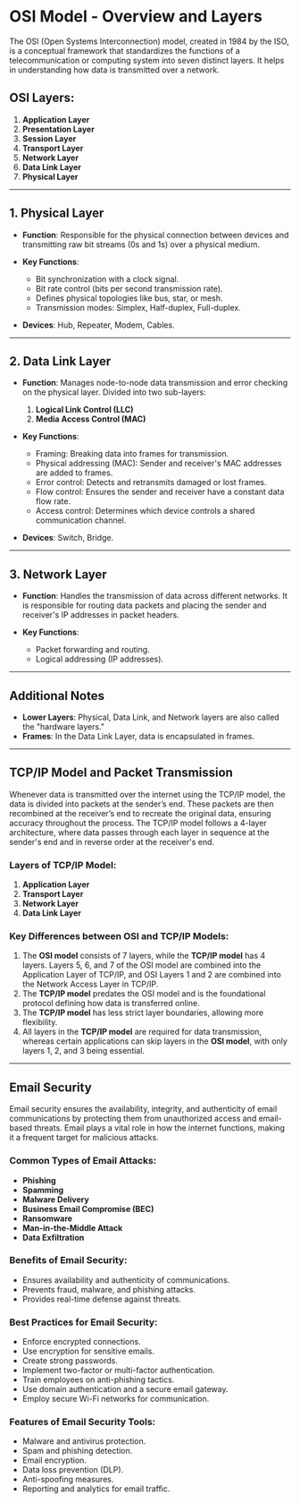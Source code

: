 # OSI Model - Overview and Layers

The OSI (Open Systems Interconnection) model, created in 1984 by the ISO, is a conceptual framework that standardizes the functions of a telecommunication or computing system into seven distinct layers. It helps in understanding how data is transmitted over a network.

## OSI Layers:
1. **Application Layer**
2. **Presentation Layer**
3. **Session Layer**
4. **Transport Layer**
5. **Network Layer**
6. **Data Link Layer**
7. **Physical Layer**

---

## 1. Physical Layer
- **Function**: Responsible for the physical connection between devices and transmitting raw bit streams (0s and 1s) over a physical medium.
- **Key Functions**:
  - Bit synchronization with a clock signal.
  - Bit rate control (bits per second transmission rate).
  - Defines physical topologies like bus, star, or mesh.
  - Transmission modes: Simplex, Half-duplex, Full-duplex.
  
- **Devices**: Hub, Repeater, Modem, Cables.
  
---

## 2. Data Link Layer
- **Function**: Manages node-to-node data transmission and error checking on the physical layer. Divided into two sub-layers: 
  1. **Logical Link Control (LLC)**
  2. **Media Access Control (MAC)**
  
- **Key Functions**:
  - Framing: Breaking data into frames for transmission.
  - Physical addressing (MAC): Sender and receiver's MAC addresses are added to frames.
  - Error control: Detects and retransmits damaged or lost frames.
  - Flow control: Ensures the sender and receiver have a constant data flow rate.
  - Access control: Determines which device controls a shared communication channel.

- **Devices**: Switch, Bridge.
  
---

## 3. Network Layer
- **Function**: Handles the transmission of data across different networks. It is responsible for routing data packets and placing the sender and receiver's IP addresses in packet headers.
  
- **Key Functions**:
  - Packet forwarding and routing.
  - Logical addressing (IP addresses).
  
---

## Additional Notes
- **Lower Layers**: Physical, Data Link, and Network layers are also called the "hardware layers."
- **Frames**: In the Data Link Layer, data is encapsulated in frames.

---

## TCP/IP Model and Packet Transmission

Whenever data is transmitted over the internet using the TCP/IP model, the data is divided into packets at the sender’s end. These packets are then recombined at the receiver’s end to recreate the original data, ensuring accuracy throughout the process. The TCP/IP model follows a 4-layer architecture, where data passes through each layer in sequence at the sender's end and in reverse order at the receiver's end.

### Layers of TCP/IP Model:
1. **Application Layer**
2. **Transport Layer**
3. **Network Layer**
4. **Data Link Layer**

### Key Differences between OSI and TCP/IP Models:
1. The **OSI model** consists of 7 layers, while the **TCP/IP model** has 4 layers. Layers 5, 6, and 7 of the OSI model are combined into the Application Layer of TCP/IP, and OSI Layers 1 and 2 are combined into the Network Access Layer in TCP/IP.
2. The **TCP/IP model** predates the OSI model and is the foundational protocol defining how data is transferred online.
3. The **TCP/IP model** has less strict layer boundaries, allowing more flexibility.
4. All layers in the **TCP/IP model** are required for data transmission, whereas certain applications can skip layers in the **OSI model**, with only layers 1, 2, and 3 being essential.

---

## Email Security

Email security ensures the availability, integrity, and authenticity of email communications by protecting them from unauthorized access and email-based threats. Email plays a vital role in how the internet functions, making it a frequent target for malicious attacks.

### Common Types of Email Attacks:
- **Phishing**
- **Spamming**
- **Malware Delivery**
- **Business Email Compromise (BEC)**
- **Ransomware**
- **Man-in-the-Middle Attack**
- **Data Exfiltration**

### Benefits of Email Security:
- Ensures availability and authenticity of communications.
- Prevents fraud, malware, and phishing attacks.
- Provides real-time defense against threats.

### Best Practices for Email Security:
- Enforce encrypted connections.
- Use encryption for sensitive emails.
- Create strong passwords.
- Implement two-factor or multi-factor authentication.
- Train employees on anti-phishing tactics.
- Use domain authentication and a secure email gateway.
- Employ secure Wi-Fi networks for communication.

### Features of Email Security Tools:
- Malware and antivirus protection.
- Spam and phishing detection.
- Email encryption.
- Data loss prevention (DLP).
- Anti-spoofing measures.
- Reporting and analytics for email traffic.
